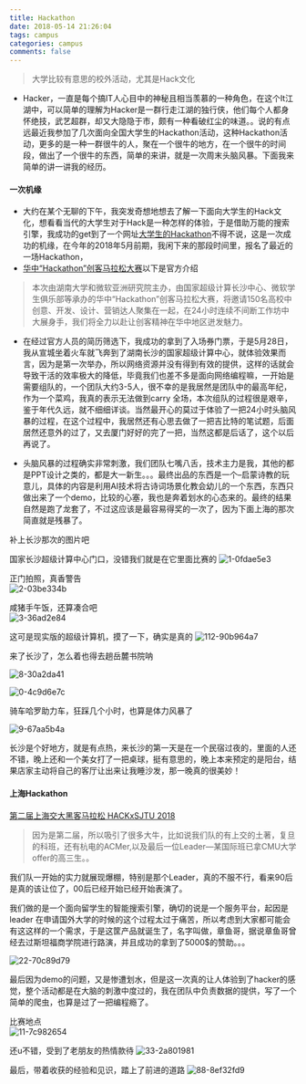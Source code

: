 ```yaml
---
title: Hackathon
date: 2018-05-14 21:26:04
tags: campus
categories: campus
comments: false
---
```


> 大学比较有意思的校外活动，尤其是Hack文化

<!--more-->

*   Hacker，一直是每个搞IT人心目中的神秘且相当羡慕的一种角色，在这个It江湖中，可以简单的理解为Hacker是一群行走江湖的独行侠，他们每个人都身怀绝技，武艺超群，却又大隐隐于市，颇有一种看破红尘的味道。。说的有点远最近我参加了几次面向全国大学生的Hackathon活动，这种Hackathon活动，更多的是一种一群很牛的人，聚在一个很牛的地方，在一个很牛的时间段，做出了一个很牛的东西，简单的来讲，就是一次周末头脑风暴。下面我来简单的讲一讲我的经历。

#### 一次机缘


*   大约在某个无聊的下午，我突发奇想地想去了解一下面向大学生的Hack文化，想看看当代的大学生对于Hack是一种怎样的体验，于是借助万能的搜索引擎，我成功的get到了一个网址[大学生的Hackathon](https://www.hackx.org/)不得不说，这是一次成功的机缘，在今年的2018年5月前期，我闲下来的那段时间里，报名了最近的一场Hackathon，
*   [华中“Hackathon”创客马拉松大赛](https://www.hackx.org/competitions/hackathon)以下是官方介绍

> 本次由湖南大学和微软亚洲研究院主办，由国家超级计算长沙中心、微软学生俱乐部等承办的华中“Hackathon”创客马拉松大赛，将邀请150名高校中创意、开发、设计、营销达人聚集在一起，在24小时连续不间断工作坊中大展身手，我们将全力以赴让创客精神在华中地区迸发魅力。

*   在经过官方人员的简历筛选下，我成功的拿到了入场券门票，于是5月28日，我从宣城坐着火车就飞奔到了湖南长沙的国家超级计算中心，就体验效果而言，因为是第一次举办，所以网络资源并没有得到有效的提供，这样的话就会导致干活的效率极大的降低，毕竟我们也差不多是面向网络编程嘛，一开始是需要组队的，一个团队大约3-5人，很不幸的是我居然是团队中的最高年纪，作为一个菜鸡，我真的表示无法做到carry 全场，本次组队的过程很是艰辛，鉴于年代久远，就不细细详谈。当然最开心的莫过于体验了一把24小时头脑风暴的过程，在这个过程中，我居然还有心思去做了一把吉比特的笔试题，后面居然还意外的过了，又去厦门好好的完了一把，当然这都是后话了，这个以后再说了。
    
*   头脑风暴的过程确实非常刺激，我们团队七嘴八舌，技术主力是我，其他的都是PPT设计之类的，都是大一新生。。。最终出品的东西是一个–启蒙诗教的玩意儿，具体的内容是利用AI技术将古诗词场景化教会幼儿的一个东西，东西只做出来了一个demo，比较的心塞，我也是奔着划水的心态来的。最终的结果自然是跑了龙套了，不过这应该是最容易得奖的一次了，因为下面上海的那次简直就是残暴了。
    

补上长沙那次的图片吧

国家长沙超级计算中心门口，没错我们就是在它里面比赛的
![1-0fdae5e3](Hackathon/image/1-0fdae5e3.jpg)



正门拍照，真香警告  
![2-03be334b](Hackathon/image/2-03be334b.jpg)



咸猪手午饭，还算凑合吧  
![3-36ad2e84](Hackathon/image/3-36ad2e84.jpg)



这可是现实版的超级计算机，摸了一下，确实是真的
![112-90b964a7](Hackathon/image/112-90b964a7.jpg)


来了长沙了，怎么着也得去趟岳麓书院呐

![8-30a2da41](Hackathon/image/8-30a2da41.jpg)

![0-4c9d6e7c](Hackathon/image/0-4c9d6e7c.jpg)


骑车哈罗助力车，狂踩几个小时，也算是体力风暴了

![9-67aa5b4a](Hackathon/image/9-67aa5b4a.jpg)


长沙是个好地方，就是有点热，来长沙的第一天是在一个民宿过夜的，里面的人还不错，晚上还和一个美女打了一把桌球，挺有意思的，晚上本来预定的是阳台，结果店家主动将自己的客厅让出来让我睡沙发，那一晚真的很美妙！

#### 上海Hackathon


[第二届上海交大黑客马拉松 HACKxSJTU 2018](https://www.hackx.org/competitions/hackxsjtu2018https://www.hackx.org/)

> 因为是第二届，所以吸引了很多大牛，比如说我们队的有上交的土著，复旦的科班，还有杭电的ACMer,以及最后一位Leader—某国际班已拿CMU大学offer的高三生。。

我们队一开始的实力就展现爆棚，特别是那个Leader，真的不服不行，看来90后是真的该让位了，00后已经开始已经开始表演了。

我们做的是一个面向留学生的智能搜索引擎，确切的说是一个服务平台，起因是leader 在申请国外大学的时候的这个过程太过于痛苦，所以考虑到大家都可能会有这这样的一个需求，于是这筐产品就诞生了，名字叫做，章鱼哥，据说章鱼哥曾经去过斯坦福商学院进行路演，并且成功的拿到了5000$的赞助。。。  

![22-70c89d79](Hackathon/image/22-70c89d79.jpg)


最后因为demo的问题，又是惨遭划水，但是这一次真的让人体验到了hacker的感觉，整个活动都是在大脑的刺激中度过的，我在团队中负责数据的提供，写了一个简单的爬虫，也算是过了一把编程瘾了。

比赛地点  
![11-7c982654](Hackathon/image/11-7c982654.jpg)

还u不错，受到了老朋友的热情款待
![33-2a801981](Hackathon/image/33-2a801981.jpg)





最后，带着收获的经验和见识，踏上了前进的道路
![88-8ef32fd9](Hackathon/image/88-8ef32fd9.jpg)